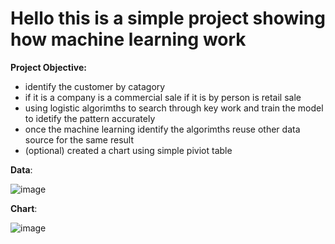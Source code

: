 # Hello this is a simple project showing how machine learning work

**Project Objective:**
  - identify the customer by catagory
  - if it is a company is a commercial sale if it is by person is retail sale
  - using logistic algorimths to search through key work and train the model to idetify the pattern accurately
  - once the machine learning identify the algorimths reuse other data source for the same result
  - (optional) created a chart using simple piviot table




**Data**:

![image](https://github.com/user-attachments/assets/1c73f5b9-4c42-49d5-9e12-ca67f7951e6b)


**Chart**:

![image](https://github.com/user-attachments/assets/74df70f5-4eb9-4284-b19e-c40a4d5bebb1)
